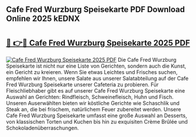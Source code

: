## Cafe Fred Wurzburg Speisekarte PDF Download Online 2025 kEDNX

# <h2><a href="http://gc9hrg.nevu.top/?p=Cafe+Fred+Wurzburg+Speisekarte">🔗 👉🔴 Cafe Fred Wurzburg Speisekarte 2025 PDF</a></h2>

[![Cafe Fred Wurzburg Speisekarte 2025 PDF](https://i.imgur.com/dBaPXMq.png)](http://gc9hrg.nevu.top/?p=Cafe+Fred+Wurzburg+Speisekarte)
Die Cafe Fred Wurzburg Speisekarte ist nicht nur eine Liste von Gerichten, sondern auch die Kunst, ein Gericht zu kreieren. Wenn Sie etwas Leichtes und Frisches suchen, empfehlen wir Ihnen, unsere Salate aus unserer Salatabteilung auf der Cafe Fred Wurzburg Speisekarte unserer Cafeteria zu probieren. Für Fleischliebhaber gibt es auf unserer Cafe Fred Wurzburg Speisekarte eine Auswahl an Gerichten: Rindfleisch, Schweinefleisch, Huhn und Fisch. Unseren Auserwählten bieten wir köstliche Gerichte wie Schaschlik und Steak an, die bei frischem, natürlichem Feuer zubereitet werden. Unsere Cafe Fred Wurzburg Speisekarte umfasst eine große Auswahl an Desserts, von klassischen Torten und Kuchen bis hin zu exquisiten Crème Brûlée und Schokoladenüberraschungen.
